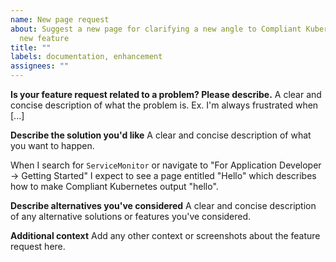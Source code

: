 ```yaml
---
name: New page request
about: Suggest a new page for clarifying a new angle to Compliant Kubernetes or a
  new feature
title: ""
labels: documentation, enhancement
assignees: ""
---
```


**Is your feature request related to a problem? Please describe.**
A clear and concise description of what the problem is. Ex. I'm always frustrated when [...]

**Describe the solution you'd like**
A clear and concise description of what you want to happen.

When I search for `ServiceMonitor` or navigate to "For Application Developer -> Getting Started" I expect to see a page entitled "Hello" which describes how to make Compliant Kubernetes output "hello".

**Describe alternatives you've considered**
A clear and concise description of any alternative solutions or features you've considered.

**Additional context**
Add any other context or screenshots about the feature request here.
